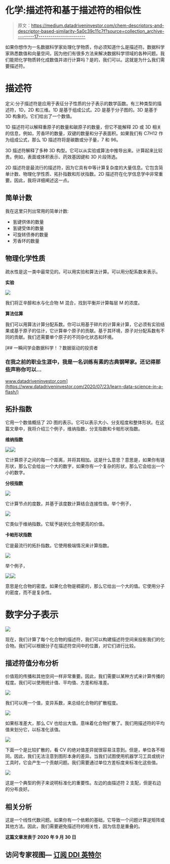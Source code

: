 # 化学:描述符和基于描述符的相似性

> 原文：<https://medium.datadriveninvestor.com/chem-descriptors-and-descriptor-based-similarity-5a0c39c11c7f?source=collection_archive---------17----------------------->

如果你想作为一名数据科学家处理化学物质，你必须知道什么是描述符。数据科学家熟悉数值和向量空间，因为他们有很多方法来解决数据科学领域的各种问题。我们能把化学物质转化成数值并进行计算吗？是的，我们可以。这就是为什么我们需要描述符。

# 描述符

定义:分子描述符是应用于表征分子性质的分子表示的数学函数。有三种类型的描述符，1D，2D 和三维。1D 是基于组成公式。2D 是基于分子图的。3D 是基于 3D 构象的。它们给出了一个数值。

1D 描述符可以解释重原子的数量和碳原子的数量，但它不能解释 2D 或 3D 相关的信息，例如，芳香环的数量，双键的数量和分子表面积。如果我们有 C7H12 作为组成公式，那么 1D 描述符将是碳数或分子量，7 和 96。

3D 描述符解释了多种 3D 构型。它可以从实验或算法中推导出来。计算起来比较贵。例如，表面或体积表示、药效基因键和 3D 片段筛选。

2D 描述符是最流行的描述符，因为它具有中等计算复杂度的大量信息。它包含简单计数、物理化学性质、拓扑指数和形状指数。2D 描述符在化学信息学中非常重要。因此，我将详细阐述这一点。

## 简单计数

我在这里只列出常用的简单计数:

*   氢键供体的数量
*   氢键受体的数量
*   可旋转债券的数量
*   芳香环的数量

## 物理化学性质

疏水性是这一类中最常见的。可以用实验和算法计算。可以用分配系数来表示。

**实验**

![](img/79da405478a5406349fbe907f8d0e45b.png)

我们将正辛醇和水与化合物 M 混合，找到平衡并计算每层 M 的浓度。

**算法估算**

我们可以用算法计算分配系数。你可以用基于碎片的计算来计算，它必须有实验结果或基于原子的估计，它计算单个原子的贡献。基于其环境，原子对分配系数有不同的贡献。我们还需要单个原子的不同杂化状态和环境。

[](https://www.datadriveninvestor.com/2020/07/23/learn-data-science-in-a-flash/) [## 一瞬间学会数据科学！？数据驱动的投资者

### 在我之前的职业生涯中，我是一名训练有素的古典钢琴家。还记得那些声称你可以…

www.datadriveninvestor.com](https://www.datadriveninvestor.com/2020/07/23/learn-data-science-in-a-flash/) 

## 拓扑指数

它用一个数值概括了 2D 图的表示。它可以表示大小、分支程度和整体形状。在这篇文章中，我将介绍三个例子，维纳指数，分支指数和卡帕形状指数。

**维纳指数**

![](img/5a402ed3099523ad59defdd71f1bca12.png)![](img/0dc83b99eb8f2399ad389e796eb1e223.png)

它计算原子之间的每一个距离，并将其相加。这是什么意思？意思是，如果你有链形状，那么它会给出一个大的数字，如果你有一个复杂的形状，那么它会给出一个小的数字。

**分枝指数**

![](img/eaa944da74cca002040fd39d1ab91acd.png)

它计算节点的度数，并基于该度数计算结合连接性值。举个例子，

![](img/54204b6efaa0462dbd7d1cb93a063735.png)

它类似于维纳指数。它赋予链状化合物更高的价值。

**卡帕形状指数**

它是最流行的拓扑指数。它使用极端情况来计算指数。

![](img/62e90cc1a4b7a8787dc588787538e3c8.png)

举个例子，

![](img/a0486ecaa23aff96eaa7d19bc9fe1ebc.png)![](img/5de4d29a639e3a385bd6da6790824e5f.png)

意思是化合物的密度。如果化合物是稠密的，那么它给出一个大的值。它使用分子的密度，而不是复杂性。

# 数字分子表示

![](img/718988dbd2f23f1f6b0998ba3e4f905c.png)

现在，我们计算了每个化合物的描述符，我们可以构建描述符空间来投影我们的化合物。我们可以根据分子在描述符空间中的位置，对它们进行比较。

## 描述符值分布分析

价值观的传播和其他空间一样非常重要。因此，我们需要以某种方式来计算传播的程度。我们可以使用统计值、平均值、方差和标准差。

![](img/3dd597b8a81e03dead4411ae3e52a72a.png)

我们可以用一个值，变异系数，来总结化合物的扩散程度。

![](img/a764429693310ea9038fa9287f3ddcb2.png)

如果标准差大，那么 CV 也给出大值。意味着化合物扩散了。我们用描述符的平均值来划分它，以标准化该值。

![](img/2edcfd3d7b6687831003221d08acb38e.png)

下面一个是比较扩散的，看 CV 的绝对值差异就很容易注意到。但是，单位各不相同。因此，我们无法注意到图形本身的差异。当我们试图使用机器学习工具或统计工具时，它会产生一个贡献问题。我们需要通过单位方差标度来标准化这些值。

![](img/4dbd293f5d663da061abf6297295456e.png)

这是一个典型的例子来说明标准化的重要性。左边的由描述符 2 支配，但是右边的分布良好。

## 相关分析

这是一个线性代数问题。如果你有一个依赖的基础，它导致一个问题计算逆矩阵或其他方法。因此，我们需要避免描述符的相关性，因为信息是重叠的。

**这篇文章发表于 2020 年 9 月 30 日**

## 访问专家视图— [订阅 DDI 英特尔](https://datadriveninvestor.com/ddi-intel)
